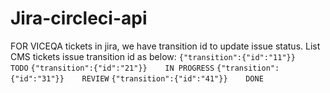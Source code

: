 # Jira-circleci-api
FOR VICEQA tickets in jira, we have transition id to update issue status.
List CMS tickets issue transition id as below:
```{"transition":{"id":"11"}}    TODO```
```{"transition":{"id":"21"}}    IN PROGRESS```
```{"transition":{"id":"31"}}    REVIEW```
```{"transition":{"id":"41"}}    DONE```
